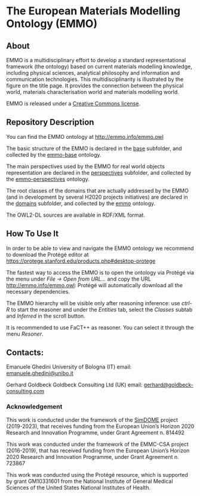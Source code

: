 # The European Materials Modelling Ontology (EMMO)

## About
EMMO is a multidisciplinary effort to develop a standard representational framework (the ontology) based on current materials modelling knowledge, including physical sciences, analytical philosophy and information and communication technologies. This multidisciplinarity is illustrated by the figure on the title page. It provides the connection between the physical world, materials characterisation world and materials modelling world.

EMMO is released under a [Creative Commons license](LICENSE.md).

## Repository Description
You can find the EMMO ontology at http://emmo.info/emmo.owl

The basic structure of the EMMO is declared in the [base](base) subfolder, and collected by the [emmo-base](emmo-base.owl) ontology.

The main perspectives used by the EMMO for real world objects representation are declared in the [perspectives](perspectives) subfolder, and collected by the [emmo-perspectives](emmo-perspectives.owl) ontology.

The root classes of the domains that are actually addressed by the EMMO (and in development by several H2020 projects initiatives) are declared in the [domains](domains) subfolder, and collected by the [emmo](emmo.owl) ontology.

The OWL2-DL sources are available in RDF/XML format.

## How To Use It
In order to be able to view and navigate the EMMO ontology we recommend to download the Protégé editor at https://protege.stanford.edu/products.php#desktop-protege

The fastest way to access the EMMO is to open the ontology via Protégé via the menu under *File -> Open from URL...* and copy the URL http://emmo.info/emmo.owl: Protégé will automatically download all the necessary dependencies.

The EMMO hierarchy will be visible only after reasoning inference: use *ctrl-R* to start the reasoner and under the *Entities* tab, select the *Classes* subtab and *Inferred* in the scroll button.

It is recommended to use FaCT++ as reasoner. You can select it through the menu *Resoner*.

## Contacts:
Emanuele Ghedini
University of Bologna (IT)
email: emanuele.ghedini@unibo.it

Gerhard Goldbeck
Goldbeck Consulting Ltd (UK)
email: gerhard@goldbeck-consulting.com

### Acknowledgement
This work is conducted under the framework of the [SimDOME](https://simdome.eu) project (2019-2023), that receives funding from the European Union’s Horizon 2020 Research and Innovation Programme, under Grant Agreement n. 814492

This work was conducted under the framework of the EMMC-CSA project (2016-2019), that has received funding from the European Union’s Horizon 2020 Research and Innovation Programme, under Grant Agreement n. 723867

This work was conducted using the Protégé resource, which is supported by grant GM10331601 from the National Institute of General Medical Sciences of the United States National Institutes of Health.
